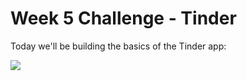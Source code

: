 # Week 5 Challenge - Tinder

Today we'll be building the basics of the Tinder app:

![](http://i.imgur.com/cwbdkVe.gif)
